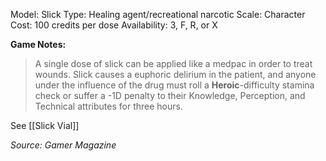Model: Slick
Type: Healing agent/recreational narcotic
Scale: Character
Cost: 100 credits per dose
Availability: 3, F, R, or X

**Game Notes:** 
> A single dose of slick can be applied like a medpac in order to treat wounds. Slick causes a euphoric delirium in the patient, and anyone under the influence of the drug must roll a **Heroic**-difficulty stamina check or suffer a -1D penalty to their Knowledge, Perception, and Technical attributes for three hours.

See [[Slick Vial]]

*Source: Gamer Magazine*